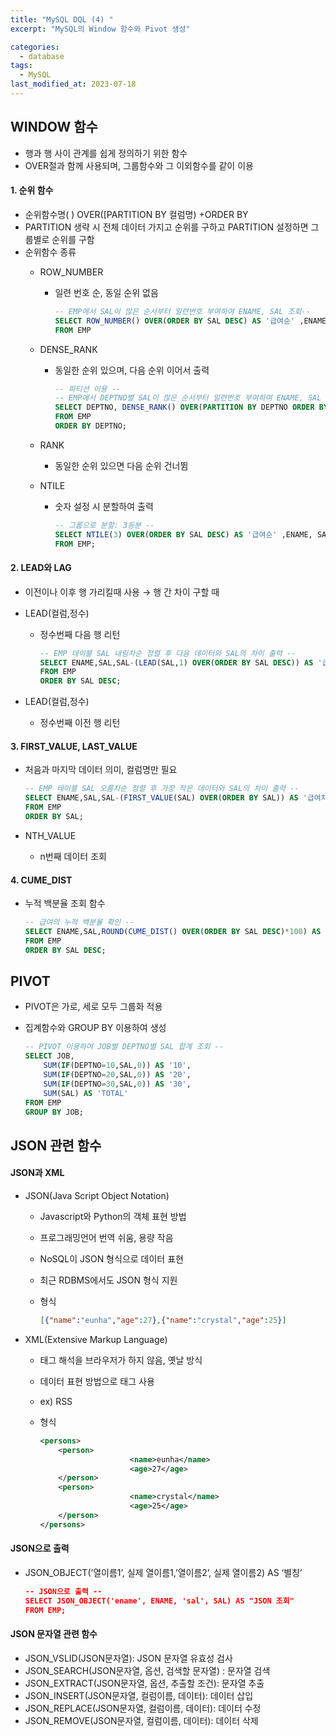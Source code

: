 ```yaml
---
title: "MySQL DQL (4) "
excerpt: "MySQL의 Window 함수와 Pivot 생성"

categories:
  - database
tags:
  - MySQL
last_modified_at: 2023-07-18
---
```

## WINDOW 함수

- 행과 행 사이 관계를 쉽게 정의하기 위한 함수
- OVER절과 함께 사용되며, 그룹함수와 그 이외함수를 같이 이용

#### 1. 순위 함수
- 순위함수명( ) OVER([PARTITION BY 컬럼명) +ORDER BY
- PARTITION 생략 시 전체 데이터 가지고 순위를 구하고 PARTITION 설정하면 그룹별로 순위를 구함
- 순위함수 종류
    - ROW_NUMBER
        - 일련 번호 순, 동일 순위 없음
            
            ```sql
            -- EMP에서 SAL이 많은 순서부터 일련번호 부여하여 ENAME, SAL 조회-- 
            SELECT ROW_NUMBER() OVER(ORDER BY SAL DESC) AS '급여순' ,ENAME, SAL 
            FROM EMP
            ```
            
    - DENSE_RANK
        - 동일한 순위 있으며, 다음 순위 이어서 출력
            
            ```sql
            -- 파티션 이용 --
            -- EMP에서 DEPTNO별 SAL이 많은 순서부터 일련번호 부여하여 ENAME, SAL 조회-- 
            SELECT DEPTNO, DENSE_RANK() OVER(PARTITION BY DEPTNO ORDER BY SAL DESC) AS '급여순' ,ENAME, SAL 
            FROM EMP
            ORDER BY DEPTNO;
            ```
            
    - RANK
        - 동일한 순위 있으면 다음 순위 건너뜀
    - NTILE
        - 숫자 설정 시 분할하여 출력
            
            ```sql
            -- 그룹으로 분할: 3등분 --
            SELECT NTILE(3) OVER(ORDER BY SAL DESC) AS '급여순' ,ENAME, SAL 
            FROM EMP;
            ```
                
#### 2. LEAD와 LAG
- 이전이나 이후 행 가리킬때 사용 → 행 간 차이 구할 때
- LEAD(컬럼,정수)
    - 정수번째 다음 행 리턴
        
        ```sql
        -- EMP 테이블 SAL 내림차순 정렬 후 다음 데이터와 SAL의 차이 출력 --
        SELECT ENAME,SAL,SAL-(LEAD(SAL,1) OVER(ORDER BY SAL DESC)) AS '급여차'
        FROM EMP
        ORDER BY SAL DESC;
        ```
        
- LEAD(컬럼,정수)
    - 정수번째 이전 행 리턴

#### 3. FIRST_VALUE, LAST_VALUE
- 처음과 마지막 데이터 의미, 컬럼명만 필요
    
    ```sql
    -- EMP 테이블 SAL 오름차순 정렬 후 가장 작은 데이터와 SAL의 차이 출력 --
    SELECT ENAME,SAL,SAL-(FIRST_VALUE(SAL) OVER(ORDER BY SAL)) AS '급여차'
    FROM EMP
    ORDER BY SAL;
    ```
- NTH_VALUE
    - n번째 데이터 조회

#### 4. CUME_DIST
- 누적 백분율 조회 함수
    
    ```sql
    -- 급여의 누적 백분율 확인 -- 
    SELECT ENAME,SAL,ROUND(CUME_DIST() OVER(ORDER BY SAL DESC)*100) AS '누적급여 백분율'
    FROM EMP
    ORDER BY SAL DESC;
    ```
        

## PIVOT

- PIVOT은 가로, 세로 모두 그룹화 적용
- 집계함수와 GROUP BY 이용하여 생성
    
    ```sql
    -- PIVOT 이용하여 JOB별 DEPTNO별 SAL 합계 조회 --
    SELECT JOB,
    	SUM(IF(DEPTNO=10,SAL,0)) AS '10',
    	SUM(IF(DEPTNO=20,SAL,0)) AS '20',
    	SUM(IF(DEPTNO=30,SAL,0)) AS '30',
    	SUM(SAL) AS 'TOTAL'
    FROM EMP
    GROUP BY JOB;
    ```
    

## JSON 관련 함수

#### JSON과 XML
- JSON(Java Script Object Notation)
    - Javascript와 Python의 객체 표현 방법
    - 프로그래밍언어 번역 쉬움, 용량 작음
    - NoSQL이 JSON 형식으로 데이터 표현
    - 최근 RDBMS에서도 JSON 형식 지원
    - 형식
        
        ```json
        [{"name":"eunha","age":27},{"name":"crystal","age":25}]
        ```
        
- XML(Extensive Markup Language)
    - 태그 해석을 브라우저가 하지 않음, 옛날 방식
    - 데이터 표현 방법으로 태그 사용
    - ex) RSS
    - 형식
        
        ```xml
        <persons>
        	<person>
        					<name>eunha</name>
        					<age>27</age>	
        	</person>
        	<person>
        					<name>crystal</name>
        					<age>25</age>	
        	</person>
        </persons>
        ```
        
    
#### JSON으로 출력
- JSON_OBJECT(’열이름1’, 실제 열이름1,’열이름2’, 실제 열이름2) AS ‘별칭’
    
    ```json
    -- JSON으로 출력 --
    SELECT JSON_OBJECT('ename', ENAME, 'sal', SAL) AS "JSON 조회"
    FROM EMP;
    ```
    
    
#### JSON 문자열 관련 함수
- JSON_VSLID(JSON문자열): JSON 문자열  유효성 검사
- JSON_SEARCH(JSON문자열, 옵션, 검색할 문자열) : 문자열 검색
- JSON_EXTRACT(JSON문자열, 옵션, 추출할 조건): 문자열 추출
- JSON_INSERT(JSON문자열, 컬럼이름, 데이터): 데이터 삽입
- JSON_REPLACE(JSON문자열, 컬럼이름, 데이터): 데이터 수정
- JSON_REMOVE(JSON문자열, 컬럼이름, 데이터): 데이터 삭제